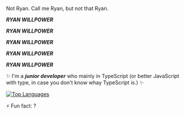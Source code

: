Not Ryan. Call me Ryan, but not that Ryan.

_**RYAN WILLPOWER**_

_**RYAN WILLPOWER**_

_**RYAN WILLPOWER**_

_**RYAN WILLPOWER**_

_**RYAN WILLPOWER**_

✨ I'm a _**junior developer**_ who mainly in TypeScript (or better JavaScript with type, in case you don't know whay TypeScript is.) ✨

[![Top Languages](https://github-readme-stats.vercel.app/api/top-langs/?username=Ryan-Willpower)](https://github.com/anuraghazra/github-readme-stats)

⚡ Fun fact: ?
